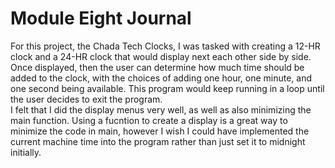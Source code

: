 # Module Eight Journal
  For this project, the Chada Tech Clocks, I was tasked with creating a 12-HR clock and a 24-HR clock that would display next each other side by side. Once displayed, then the user can determine how much time should be added to the clock, with the choices of adding one hour, one minute, and one second being available. This program would keep running in a loop until the user decides to exit the program.  
  I felt that I did the display menus very well, as well as also minimizing the main function. Using a fucntion to create a display is a great way to minimize the code in main, however I wish I could have implemented the current machine time into the program rather than just set it to midnight initially. 
